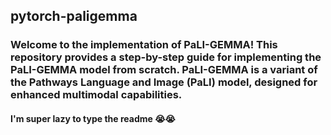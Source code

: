 ## pytorch-paligemma

### Welcome to the implementation of PaLI-GEMMA! This repository provides a step-by-step guide for implementing the PaLI-GEMMA model from scratch. PaLI-GEMMA is a variant of the Pathways Language and Image (PaLI) model, designed for enhanced multimodal capabilities.

#### I'm super lazy to type the readme 😭😭

